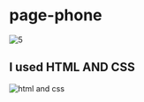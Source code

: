 # page-phone

![5](https://user-images.githubusercontent.com/54937863/89420336-d7f95600-d732-11ea-94ba-8a0d7b7b9f28.png)

## I used HTML AND CSS
![html and css](https://user-images.githubusercontent.com/54937863/89420433-feb78c80-d732-11ea-941f-4205a13adc35.jpg)
